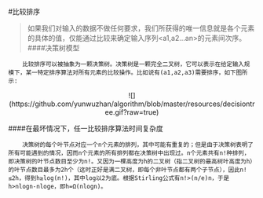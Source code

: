 #比较排序
>如果我们对输入的数据不做任何要求，我们所获得的唯一信息就是各个元素的具体的值，仅能通过比较来确定输入序列<a1,a2...an>的元素间次序。
####决策树模型

		比较排序可以被抽象为一颗决策树。决策树是一颗完全二叉树，它可以表示在给定输入规模下，某一特定排序算法对所有元素的比较操作。比如说有(a1,a2,a3)需要排序，如下图所示:
		
<center>![](https://github.com/yunwuzhan/algorithm/blob/master/resources/decisiontree.gif?raw=true)</center>

####在最坏情况下，任一比较排序算法时间复杂度

		决策树的每个叶节点对应一个n个元素的排列，其中可能有重复的；但是由于决策树表明了所有可能遇到的情况，因而n个元素的所有排列都在决策树中出现过。n个元素共有n!种排列，即决策树的叶节点数目至少为n!。又因为一棵高度为h的二叉树（指二叉树的最高树叶高度为h）的叶节点数目最多为2h个（这时正好是满二叉树，即每个非叶节点都有两个子节点），因此n!≤2h，得到h≥log(n!)，其中log以2为底。根据Stirling公式有n!>(n/e)n，于是h>nlogn-nloge，即h=Ω(nlogn)。

